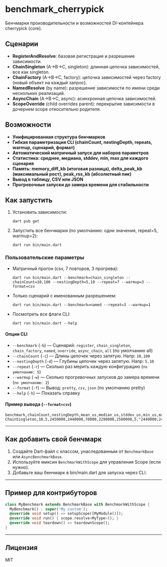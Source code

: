 # benchmark_cherrypick

Бенчмарки производительности и возможностей DI-контейнера cherrypick (core).

## Сценарии

- **RegisterAndResolve**: базовая регистрация и разрешение зависимости.
- **ChainSingleton** (A->B->C, singleton): длинная цепочка зависимостей, все как singleton.
- **ChainFactory** (A->B->C, factory): цепочка зависимостей через factory (новый объект на каждый запрос).
- **NamedResolve** (by name): разрешение зависимости по имени среди нескольких реализаций.
- **AsyncChain** (A->B->C, async): асинхронная цепочка зависимостей.
- **ScopeOverride** (child overrides parent): перекрытие зависимости в дочернем scope относительно родителя.

## Возможности

- **Унифицированная структура бенчмарков**
- **Гибкая параметризация CLI (chainCount, nestingDepth, repeats, warmup, сценарий, формат)**
- **Автоматический матричный запуск для наборов параметров**
- **Статистика: среднее, медиана, stddev, min, max для каждого сценария**
- **Память: memory_diff_kb (итоговая разница), delta_peak_kb (максимальный рост), peak_rss_kb (абсолютный пик)**
- **Вывод в таблицу, CSV или JSON**
- **Прогревочные запуски до замера времени для стабильности**

## Как запустить

1. Установить зависимости:
   ```shell
   dart pub get
   ```
2. Запустить все бенчмарки (по умолчанию: одни значения, repeat=5, warmup=2):
   ```shell
   dart run bin/main.dart
   ```

### Пользовательские параметры

- Матричный прогон (csv, 7 повторов, 3 прогрева):
  ```shell
  dart run bin/main.dart --benchmark=chain_singleton --chainCount=10,100 --nestingDepth=5,10 --repeat=7 --warmup=3 --format=csv
  ```

- Только сценарий с именованным разрешением:
  ```shell
  dart run bin/main.dart --benchmark=named --repeat=3 --warmup=1
  ```

- Посмотреть все флаги CLI:
  ```shell
  dart run bin/main.dart --help
  ```

#### Опции CLI

- `--benchmark` (`-b`) — Сценарий:
  `register`, `chain_singleton`, `chain_factory`, `named`, `override`, `async_chain`, `all` (по умолчанию all)
- `--chainCount` (`-c`) — Длины цепочек через запятую. Напр: `10,100`
- `--nestingDepth` (`-d`) — Глубины цепочек через запятую. Напр: `5,10`
- `--repeat` (`-r`) — Сколько раз мерить каждую конфигурацию (`по умолчанию: 5`)
- `--warmup` (`-w`) — Сколько прогревочных запусков до замера времени (`по умолчанию: 2`)
- `--format` (`-f`) — Вывод: `pretty`, `csv`, `json` (по умолчанию pretty)
- `--help` (`-h`) — Показать справку

#### Пример вывода (`--format=csv`)
```
benchmark,chainCount,nestingDepth,mean_us,median_us,stddev_us,min_us,max_us,trials,timings_us,memory_diff_kb,delta_peak_kb,peak_rss_kb
ChainSingleton,10,5,2450000,2440000,78000,2290000,2580000,5,"2440000;2460000;2450000;2580000;2290000",-64,0,200064
```

---

## Как добавить свой бенчмарк

1. Создайте Dart-файл с классом, унаследованным от `BenchmarkBase` или `AsyncBenchmarkBase`.
2. Используйте миксин `BenchmarkWithScope` для управления Scope (если нужно).
3. Добавьте ваш бенчмарк в bin/main.dart для запуска через CLI.

---

## Пример для контрибуторов

```dart
class MyBenchmark extends BenchmarkBase with BenchmarkWithScope {
  MyBenchmark() : super('My custom');
  @override void setup() => setupScope([MyModule()]);
  @override void run() { scope.resolve<MyType>(); }
  @override void teardown() => teardownScope();
}
```

---

## Лицензия

MIT
